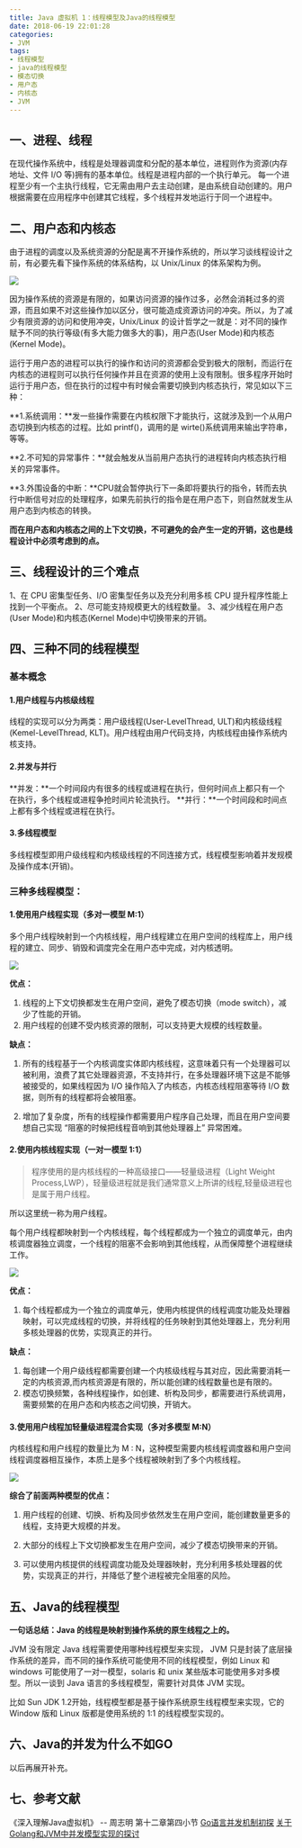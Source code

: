 ```yaml
---
title: Java 虚拟机 1：线程模型及Java的线程模型
date: 2018-06-19 22:01:28
categories:
- JVM
tags:
- 线程模型
- java的线程模型
- 模态切换
- 用户态
- 内核态
- JVM
---
```





## 一、进程、线程

在现代操作系统中，线程是处理器调度和分配的基本单位，进程则作为资源(内存地址、文件 I/O 等)拥有的基本单位。线程是进程内部的一个执行单元。 每一个进程至少有一个主执行线程，它无需由用户去主动创建，是由系统自动创建的。用户根据需要在应用程序中创建其它线程，多个线程并发地运行于同一个进程中。


## 二、用户态和内核态

由于进程的调度以及系统资源的分配是离不开操作系统的，所以学习谈线程设计之前，有必要先看下操作系统的体系结构，以 Unix/Linux 的体系架构为例。

![](/images/2018061901.png)


因为操作系统的资源是有限的，如果访问资源的操作过多，必然会消耗过多的资源，而且如果不对这些操作加以区分，很可能造成资源访问的冲突。所以，为了减少有限资源的访问和使用冲突，Unix/Linux 的设计哲学之一就是：对不同的操作赋予不同的执行等级(有多大能力做多大的事)，用户态(User Mode)和内核态(Kernel Mode)。

运行于用户态的进程可以执行的操作和访问的资源都会受到极大的限制，而运行在内核态的进程则可以执行任何操作并且在资源的使用上没有限制。很多程序开始时运行于用户态，但在执行的过程中有时候会需要切换到内核态执行，常见如以下三种：

**1.系统调用：**发一些操作需要在内核权限下才能执行，这就涉及到一个从用户态切换到内核态的过程。比如 printf()，调用的是 wirte()系统调用来输出字符串，等等。

**2.不可知的异常事件：**就会触发从当前用户态执行的进程转向内核态执行相关的异常事件。

**3.外围设备的中断：**CPU就会暂停执行下一条即将要执行的指令，转而去执行中断信号对应的处理程序，如果先前执行的指令是在用户态下，则自然就发生从用户态到内核态的转换。

**而在用户态和内核态之间的上下文切换，不可避免的会产生一定的开销，这也是线程设计中必须考虑到的点。**


## 三、线程设计的三个难点
1、在 CPU 密集型任务、I/O 密集型任务以及充分利用多核 CPU 提升程序性能上找到一个平衡点。
2、尽可能支持规模更大的线程数量。
3、减少线程在用户态(User Mode)和内核态(Kernel Mode)中切换带来的开销。

## 四、三种不同的线程模型

### 基本概念

#### 1.用户线程与内核级线程
线程的实现可以分为两类：用户级线程(User-LevelThread, ULT)和内核级线程(Kemel-LevelThread, KLT)。用户线程由用户代码支持，内核线程由操作系统内核支持。

#### 2.并发与并行
**并发：**一个时间段内有很多的线程或进程在执行，但何时间点上都只有一个在执行，多个线程或进程争抢时间片轮流执行。
**并行：**一个时间段和时间点上都有多个线程或进程在执行。


#### 3.多线程模型
多线程模型即用户级线程和内核级线程的不同连接方式，线程模型影响着并发规模及操作成本(开销)。


### 三种多线程模型：

#### 1.使用用户线程实现（多对一模型 M:1）

多个用户线程映射到一个内核线程，用户线程建立在用户空间的线程库上，用户线程的建立、同步、销毁和调度完全在用户态中完成，对内核透明。

![](/images/2018061902.png)

**优点：**
1) 线程的上下文切换都发生在用户空间，避免了模态切换（mode switch），减少了性能的开销。
2) 用户线程的创建不受内核资源的限制，可以支持更大规模的线程数量。

**缺点：**
1) 所有的线程基于一个内核调度实体即内核线程，这意味着只有一个处理器可以被利用，浪费了其它处理器资源，不支持并行，在多处理器环境下这是不能够被接受的，如果线程因为 I/O 操作陷入了内核态，内核态线程阻塞等待 I/O 数据，则所有的线程都将会被阻塞。

2) 增加了复杂度，所有的线程操作都需要用户程序自己处理，而且在用户空间要想自己实现 “阻塞的时候把线程音响到其他处理器上” 异常困难。


#### 2.使用内核线程实现（一对一模型 1:1）

>程序使用的是内核线程的一种高级接口——轻量级进程（Light Weight Process,LWP），轻量级进程就是我们通常意义上所讲的线程,轻量级进程也是属于用户线程。

所以这里统一称为用户线程。

每个用户线程都映射到一个内核线程，每个线程都成为一个独立的调度单元，由内核调度器独立调度，一个线程的阻塞不会影响到其他线程，从而保障整个进程继续工作。

![](/images/2018061903.png)

**优点：**
1) 每个线程都成为一个独立的调度单元，使用内核提供的线程调度功能及处理器映射，可以完成线程的切换，并将线程的任务映射到其他处理器上，充分利用多核处理器的优势，实现真正的并行。

**缺点：**
1) 每创建一个用户级线程都需要创建一个内核级线程与其对应，因此需要消耗一定的内核资源,而内核资源是有限的，所以能创建的线程数量也是有限的。
2) 模态切换频繁，各种线程操作，如创建、析构及同步，都需要进行系统调用，需要频繁的在用户态和内核态之间切换，开销大。


#### 3.使用用户线程加轻量级进程混合实现（多对多模型 M:N）

内核线程和用户线程的数量比为 M : N，这种模型需要内核线程调度器和用户空间线程调度器相互操作，本质上是多个线程被映射到了多个内核线程。

![](/images/2018061904.png)

**综合了前面两种模型的优点：**
1) 用户线程的创建、切换、析构及同步依然发生在用户空间，能创建数量更多的线程，支持更大规模的并发。

2) 大部分的线程上下文切换都发生在用户空间，减少了模态切换带来的开销。

3) 可以使用内核提供的线程调度功能及处理器映射，充分利用多核处理器的优势，实现真正的并行，并降低了整个进程被完全阻塞的风险。


## 五、Java的线程模型


**一句话总结：Java 的线程是映射到操作系统的原生线程之上的。**

JVM 没有限定 Java 线程需要使用哪种线程模型来实现， JVM 只是封装了底层操作系统的差异，而不同的操作系统可能使用不同的线程模型，例如 Linux 和 windows 可能使用了一对一模型，solaris 和 unix 某些版本可能使用多对多模型。所以一谈到 Java 语言的多线程模型，需要针对具体 JVM 实现。

比如 Sun JDK 1.2开始，线程模型都是基于操作系统原生线程模型来实现，它的 Window 版和 Linux 版都是使用系统的 1:1 的线程模型实现的。


## 六、Java的并发为什么不如GO
以后再展开补充。



## 七、参考文献

《深入理解Java虚拟机》 -- 周志明   第十二章第四小节 
 [Go语言并发机制初探](https://www.cnblogs.com/binyue/p/6555730.html)
 [关于Golang和JVM中并发模型实现的探讨](https://www.itency.com/topic/show.do?id=338701)
   



